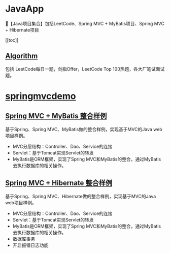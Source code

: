 # JavaApp
🛶【Java项目集合】包括LeetCode、Spring MVC + MyBatis项目、Spring MVC + Hibernate项目



[[toc]]




## [Algorithm](https://github.com/jinzbone/JavaApp/tree/master/Algorithm)

包括 LeetCode每日一题，剑指Offer，LeetCode Top 100热题，各大厂笔试面试题。

# [springmvcdemo](https://github.com/jinzbone/JavaApp/tree/master/springmvcdemo)

## [Spring MVC + MyBatis 整合样例](https://github.com/jinzbone/JavaApp/tree/master/springmvcdemo/SSMsample)

基于Spring、Spring MVC、MyBatis做的整合样例，实现基于MVC的Java web项目样例。

+ MVC分层结构：Controller、Dao、Service的连接
+ Servlet：基于Tomcat实现Servlet的转发
+ MyBatis是ORM框架，实现了Spring MVC和MyBatis的整合，通过MyBatis去执行数据库的相关操作。

## [Spring MVC + Hibernate 整合样例](https://github.com/jinzbone/JavaApp/tree/master/springmvcdemo/SSHsample)

基于Spring、Spring MVC、Hibernate做的整合样例，实现基于MVC的Java web项目样例。

+ MVC分层结构：Controller、Dao、Service的连接
+ Servlet：基于Tomcat实现Servlet的转发
+ MyBatis是ORM框架，实现了Spring MVC和MyBatis的整合，通过MyBatis去执行数据库的相关操作。
+ 数据库事务
+ 开启报错日志功能







